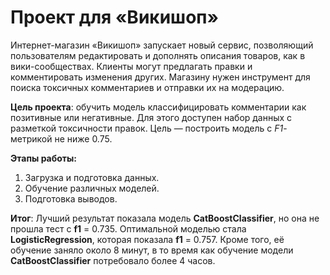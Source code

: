 # Проект для «Викишоп»

Интернет-магазин «Викишоп» запускает новый сервис, позволяющий пользователям редактировать и дополнять описания товаров, как в вики-сообществах. Клиенты могут предлагать правки и комментировать изменения других. Магазину нужен инструмент для поиска токсичных комментариев и отправки их на модерацию.

**Цель проекта**: обучить модель классифицировать комментарии как позитивные или негативные. Для этого доступен набор данных с разметкой токсичности правок. Цель — построить модель с *F1*-метрикой не ниже 0.75.

**Этапы работы:**
1. Загрузка и подготовка данных.
2. Обучение различных моделей.
3. Подготовка выводов.

**Итог**: 
Лучший результат показала модель **CatBoostClassifier**, но она не прошла тест с **f1** = 0.735. Оптимальной моделью стала **LogisticRegression**, которая показала **f1** = 0.757. Кроме того, её обучение заняло около 8 минут, в то время как обучение модели **CatBoostClassifier** потребовало более 4 часов.
